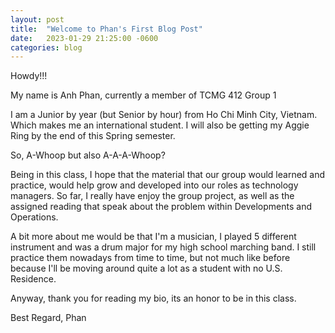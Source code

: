 ```yaml
---
layout: post
title:  "Welcome to Phan's First Blog Post"
date:   2023-01-29 21:25:00 -0600
categories: blog
---
```

Howdy!!!

My name is Anh Phan, currently a member of TCMG 412 Group 1

I am a Junior by year (but Senior by hour) from Ho Chi Minh City, Vietnam. Which makes me an international student. I will also be getting my Aggie Ring by the end of this Spring semester. 

So, A-Whoop but also A-A-A-Whoop?

Being in this class, I hope that the material that our group would learned and practice, would help grow and developed into our roles as technology managers. So far, I really have enjoy the group project, as well as the assigned reading that speak about the problem within Developments and Operations.

A bit more about me would be that I'm a musician, I played 5 different instrument and was a drum major for my high school marching band. I still practice them nowadays from time to time, but not much like before because I'll be moving around quite a lot as a student with no U.S. Residence.

Anyway, thank you for reading my bio, its an honor to be in this class.

Best Regard,
Phan